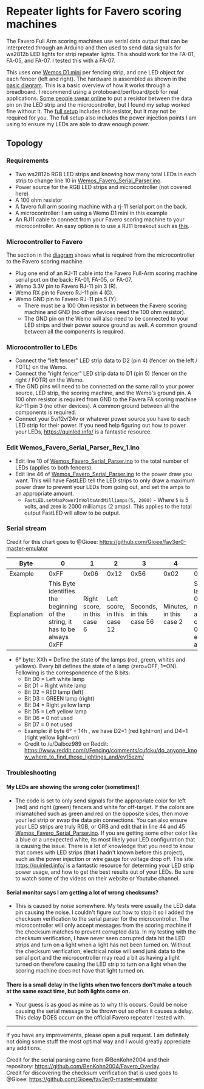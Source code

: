 # Repeater lights for Favero scoring machines

The Favero Full Arm scoring machines use serial data output that can be interpreted through an Arduino and then used to send data signals for ws2812b LED lights for strip repeater lights. This should work for the FA-01, FA-05, and FA-07. I tested this with a FA-07.

This uses one [Wemos D1 mini](https://www.amazon.com/Organizer-ESP8266-Internet-Development-Compatible/dp/B081PX9YFV/ref=sr_1_3?crid=3HISM104Q8NMO&keywords=wemos+d1+mini&qid=1636054524&qsid=133-6299387-8119633&sprefix=wemos%2Caps%2C400&sr=8-3&sres=B081PX9YFV%2CB08C7FYM5T%2CB08QZ2887K%2CB07W8ZQY62%2CB07RBNJLK4%2CB08FZ9YDGS%2CB07BK435ZW%2CB07V84VWSM%2CB07PF3NK12%2CB08H1YRN4M%2CB08FQYZX37%2CB073CQVFLK%2CB07VN328FS%2CB0899N647N%2CB07G9HZ5LM%2CB08MKLRSNH&srpt=SINGLE_BOARD_COMPUTER) per fencing strip, and one LED object for each fencer (left and right). The hardware is assembled as shown in the [basic diagram](/diagrams/Favero_repeater_breadboard.png). This is a basic overview of how it works through a breadboard. I recommend using a protoboard/perfboard/pcb for real applications. [Some people swear online](https://youtu.be/H4pFvqIxkhQ?si=C3Unc96JtROeyP44) to put a resistor between the data pin on the LED strip and the microcontroller, but I found my setup worked fine without it. The [full setup](/diagrams/Favero_repeater_full_setup.png) includes this resistor, but it may not be required for you. The full setup also includes the power injection points I am using to ensure my LEDs are able to draw enough power.


<h2>Topology</h2>

<h3>Requirements</h3>

- Two ws2812b RGB LED strips and knowing how many total LEDs in each strip to change line 10 in [Wemos_Favero_Serial_Parser.ino](Wemos_Favero_Serial_Parser/Wemos_Favero_Serial_Parser.ino#L10).  
- Power source for the RGB LED strips and microcontroller (not covered here)
- A 100 ohm resistor
- A favero full arm scoring machine with a rj-11 serial port on the back.
- A microcontroller: I am using a Wemo D1 mini in this example
- An RJ11 cable to connect from your Favero scoring machine to your microcontroller. An easy option is to use a RJ11 breakout such as [this](https://a.co/d/c3JmIds).

<h3>Microcontroller to Favero</h3>

The section in the [diagram](/diagrams/Favero_repeater_breadboard.png) shows what is required from the microcontroller to the Favero scoring machine.

- Plug one end of an RJ-11 cable into the Favero Full-Arm scoring machine serial port on the back: FA-01, FA-05, or FA-07.
- Wemo 3.3V pin to Favero RJ-11 pin 3 (R).
- Wemo RX pin to Favero RJ-11 pin 4 (G).
- Wemo GND pin to Favero RJ-11 pin 5 (Y).
    - There must be a 100 Ohm resistor in between the Favero scoring machine and GND (no other devices need the 100 ohm resistor).
    - The GND pin on the Wemo will also need to be connected to your LED strips and their power source ground as well. A common ground between all the components is required.

<h3>Microcontroller to LEDs</h3>

- Connect the "left fencer" LED strip data to D2 (pin 4) (fencer on the left / FOTL) on the Wemo.
- Connect the "right fencer" LED strip data to D1 (pin 5) (fencer on the right / FOTR) on the Wemo.
- The GND pins will need to be connected on the same rail to your power source, LED strip, the scoring machine, and the Wemo's ground pin. A 100 ohm resistor is required from GND to the Favera FA scoring machine RJ-11 pin 3 (no other devices). A common ground between all the components is required.
- Connect your 5v/12v/24v or whatever power source you have to each LED strip for their power. If you need help figuring out how to power your LEDs, https://quinled.info/ is a fantastic resource. 


<h3>Edit  Wemos_Favero_Serial_Parser_Rev_1.ino</h3>

- Edit line 10 of [Wemos_Favero_Serial_Parser.ino](Wemos_Favero_Serial_Parser/Wemos_Favero_Serial_Parser.ino#L10) to the total number of LEDs (applies to both fencers).
- Edit line 46 of [Wemos_Favero_Serial_Parser.ino](Wemos_Favero_Serial_Parser/Wemos_Favero_Serial_Parser.ino#L46) to the power draw you want. This will have FastLED tell the LED strips to only draw a maximum power draw to prevent your LEDs from going out, and set the amps to an appropriate amount. 
    - `FastLED.setMaxPowerInVoltsAndMilliamps(5, 2000)` - Where `5` is 5 volts, and `2000` is 2000 milliamps (2 amps). This applies to the total output FastLED will allow to be output.

<h3>Serial stream</h3>

Credit for this chart goes to @Gioee: https://github.com/Gioee/fav3er0-master-emulator  

| Byte | 0 | 1 | 2 | 3 | 4 | 5 | 6 | 7 | 8 | 9 |
|-|-|-|-|-|-|-|-|-|-|-|
|Example| 0xFF | 0x06 | 0x12 | 0x56 | 0x02 | 0x14 | 0x0A | 0x00 | 0x38 | 0xC5|
| Explanation| This Byte identifies the beginning of the string, it has to be always 0xFF | Right score, in this case 6 | Left score, in this case 12 | Seconds, in this case 56 | Minutes, in this case 2 | State of the lamps, case 0b00000000 no lamp is activated, case 0b00111111 every lamp is activated | Number of matches and priorite signals | Always 0x00 | Red and yellow penalty cards | Checksum = Sum of previous Bytes % 256 |

- 6° byte: XXh = Define the state of the lamps (red, green, whites and yellows). Every bit defines the state of a lamp (zero=OFF, 1=ON). Following is the correspondence of the 8 bits: 
    - Bit D0 = Left white lamp 
    - Bit D1 = Right white lamp
    - Bit D2 = RED lamp (left)
    - Bit D3 = GREEN lamp (right)
    - Bit D4 = Right yellow lamp
    - Bit D5 = Left yellow lamp 
    - Bit D6 = 0 not used 
    - Bit D7 = 0 not used 
    - Example: if byte 6° = 14h , we have D2=1 (red light=on) and D4=1 (right yellow light=on)
    - Credit to /u/Dalboz989 on Reddit: https://www.reddit.com/r/Fencing/comments/cufcku/do_anyone_know_where_to_find_those_lightings_and/ey15ezm/

<h3>Troubleshooting</h3>

<h4>My LEDs are showing the wrong color (sometimes)!</h4>

- The code is set to only send signals for the appropriate color for left (red) and right (green) fencers and white for off-target. If the colors are mismatched such as green and red on the opposite sides, then move your led strip or swap the data pin connections. You can also ensure your LED strips are truly RGB, or GRB and edit that in line 44 and 45 [Wemos_Favero_Serial_Parser.ino](Wemos_Favero_Serial_Parser/Wemos_Favero_Serial_Parser.ino#L44). If you are getting some other color like a blue or a unexpected white, its most likely your LED configuration that is causing the issue. There is a lot of knowledge that you need to know that comes with LED strips (that I hadn't known before this project), such as the power injection or wire gauge for voltage drop off. The site  https://quinled.info/ is a fantastic resource for determing your LED strip power usage, and how to get the best results out of your LEDs. Be sure to watch some of the videos on their website or Youtube channel.

<h4>Serial monitor says I am getting a lot of wrong checksums?</h4>

- This is caused by noise somewhere. My tests were usually the LED data pin causing the noise. I couldn't figure out how to stop it so I added the checksum verification to the serial parser for the microcontroller. The microcontroller will only accept messages from the scoring machine if the checksum matches to prevent corrupted data. In my testing with the checksum verification, I have never seen corrupted data hit the LED strips and turn on a light when a light has not been turned on. Without the checksum verification, electrical noise will send junk data to the serial port and the microcontroller may read a bit as having a light turned on therefore causing the LED strip to turn on a light when the scoring machine does not have that light turned on.

<h4>There is a small delay in the lights when two fencers don't make a touch at the same exact time, but both lights come on.</h4>

- Your guess is as good as mine as to why this occurs. Could be noise causing the serial message to be thrown out so often it causes a delay. This delay DOES occurr on the official Favero repeater I tested with.

---

If you have any improvements, please open a pull request. I am definitely not doing some stuff the most optimal way and I would greatly appreciate any additions.


Credit for the serial parsing came from @BenKohn2004 and their repository: https://github.com/BenKohn2004/Favero_Overlay  
Credit for discovering the checksum verification that is used goes to @Gioee: https://github.com/Gioee/fav3er0-master-emulator  